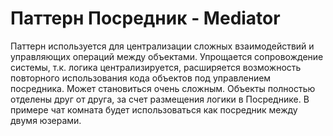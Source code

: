 Паттерн Посредник - Mediator
============================
Паттерн используется для централизации сложных взаимодействий и управляющих операций
между объектами. Упрощается сопровождение системы, т.к. логика централизируется,
расширяется возможность повторного использования кода объектов под управлением
посредника. Может становиться очень сложным.
 Объекты полностью отделены друг от друга, за счет размещения логики в Посреднике.
  В примере чат комната будет использоваться как посредник между двумя юзерами.